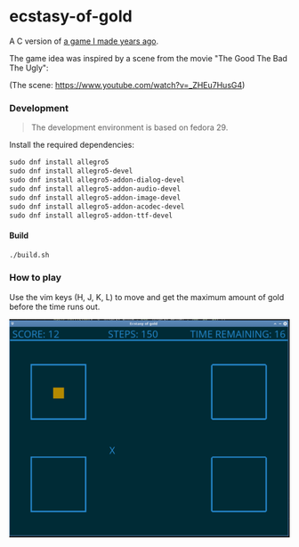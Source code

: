 # ecstasy-of-gold

A C version of [a game I made years ago](https://github.com/helio-frota/g-o-l-d).


The game idea was inspired by a scene from the movie "The Good The Bad The Ugly": 

(The scene: https://www.youtube.com/watch?v=_ZHEu7HusG4)


### Development

> The development environment is based on fedora 29. 

Install the required dependencies:

```console
sudo dnf install allegro5
sudo dnf install allegro5-devel
sudo dnf install allegro5-addon-dialog-devel
sudo dnf install allegro5-addon-audio-devel
sudo dnf install allegro5-addon-image-devel
sudo dnf install allegro5-addon-acodec-devel
sudo dnf install allegro5-addon-ttf-devel
```

#### Build

```console
./build.sh
```

### How to play

Use the vim keys (H, J, K, L) to move and get the maximum amount of gold before the time runs out.

![Alt status](https://raw.githubusercontent.com/helio-frota/ecstasy-of-gold/master/currentstatus.png)
